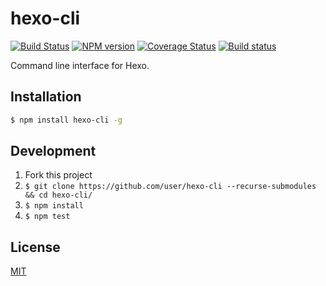 # hexo-cli

[![Build Status](https://travis-ci.com/hexojs/hexo-cli.svg?branch=master)](https://travis-ci.com/hexojs/hexo-cli)
[![NPM version](https://badge.fury.io/js/hexo-cli.svg)](https://www.npmjs.com/package/hexo-cli)
[![Coverage Status](https://coveralls.io/repos/hexojs/hexo-cli/badge.svg?branch=master)](https://coveralls.io/r/hexojs/hexo-cli?branch=master)
[![Build status](https://ci.appveyor.com/api/projects/status/aa44wp75752x1t47/branch/master?svg=true)](https://ci.appveyor.com/project/tommy351/hexo-cli/branch/master)

Command line interface for Hexo.

## Installation

``` bash
$ npm install hexo-cli -g
```

## Development

1. Fork this project
2. `$ git clone https://github.com/user/hexo-cli --recurse-submodules && cd hexo-cli/`
3. `$ npm install`
4. `$ npm test`

## License

[MIT](LICENSE)
